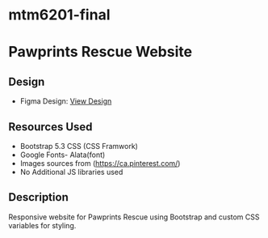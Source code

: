 # mtm6201-final
# Pawprints Rescue Website
## Design 
- Figma Design: [View Design](https://www.figma.com/design/H7q3pIZ0nbP0XhIri6YDua/Hi-fi-wireframes?node-id=0-1&p=f&t=aipFprsSFIqL7KpU-0)

## Resources Used
- Bootstrap 5.3 CSS (CSS Framwork)
- Google Fonts- Alata(font)
- Images sources from (https://ca.pinterest.com/)
- No Additional JS libraries used

## Description
Responsive website for Pawprints Rescue using Bootstrap and custom CSS variables for styling.

